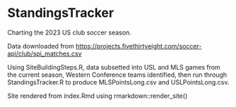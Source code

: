 # StandingsTracker
Charting the 2023 US club soccer season.

Data downloaded from https://projects.fivethirtyeight.com/soccer-api/club/spi_matches.csv

Using SiteBuildingSteps.R, data subsetted into USL and MLS games from the current season, Western Conference teams identified, then run through StandingsTracker.R to produce MLSPointsLong.csv and USLPointsLong.csv.

Site rendered from index.Rmd using rmarkdown::render_site()
